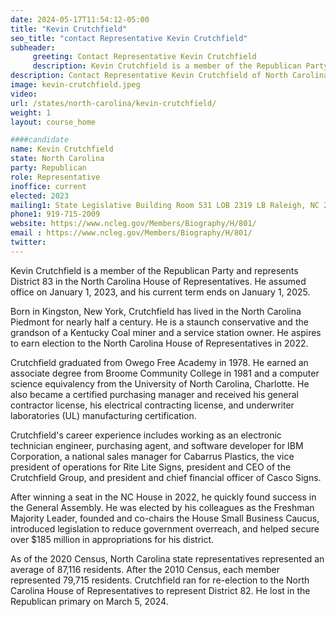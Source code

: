 ```yaml
---
date: 2024-05-17T11:54:12-05:00
title: "Kevin Crutchfield"
seo_title: "contact Representative Kevin Crutchfield"
subheader:
     greeting: Contact Representative Kevin Crutchfield
     description: Kevin Crutchfield is a member of the Republican Party and represents District 83 in the North Carolina House of Representatives. He assumed office on January 1, 2023, and his current term ends on January 1, 2025.
description: Contact Representative Kevin Crutchfield of North Carolina. Contact information for Kevin Crutchfield includes email address, phone number, and mailing address.
image: kevin-crutchfield.jpeg
video:
url: /states/north-carolina/kevin-crutchfield/
weight: 1
layout: course_home

####candidate
name: Kevin Crutchfield
state: North Carolina
party: Republican
role: Representative
inoffice: current
elected: 2023
mailing1: State Legislative Building Room 531 LOB 2319 LB Raleigh, NC 27601-1096
phone1: 919-715-2009
website: https://www.ncleg.gov/Members/Biography/H/801/
email : https://www.ncleg.gov/Members/Biography/H/801/
twitter: 
---
```

Kevin Crutchfield is a member of the Republican Party and represents District 83 in the North Carolina House of Representatives. He assumed office on January 1, 2023, and his current term ends on January 1, 2025.

Born in Kingston, New York, Crutchfield has lived in the North Carolina Piedmont for nearly half a century. He is a staunch conservative and the grandson of a Kentucky Coal miner and a service station owner. He aspires to earn election to the North Carolina House of Representatives in 2022.

Crutchfield graduated from Owego Free Academy in 1978. He earned an associate degree from Broome Community College in 1981 and a computer science equivalency from the University of North Carolina, Charlotte. He also became a certified purchasing manager and received his general contractor license, his electrical contracting license, and underwriter laboratories (UL) manufacturing certification.

Crutchfield's career experience includes working as an electronic technician engineer, purchasing agent, and software developer for IBM Corporation, a national sales manager for Cabarrus Plastics, the vice president of operations for Rite Lite Signs, president and CEO of the Crutchfield Group, and president and chief financial officer of Casco Signs.

After winning a seat in the NC House in 2022, he quickly found success in the General Assembly. He was elected by his colleagues as the Freshman Majority Leader, founded and co-chairs the House Small Business Caucus, introduced legislation to reduce government overreach, and helped secure over $185 million in appropriations for his district.

As of the 2020 Census, North Carolina state representatives represented an average of 87,116 residents. After the 2010 Census, each member represented 79,715 residents. Crutchfield ran for re-election to the North Carolina House of Representatives to represent District 82. He lost in the Republican primary on March 5, 2024.

